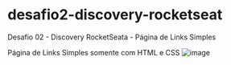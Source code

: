# desafio2-discovery-rocketseat
Desafio 02 - Discovery RocketSeata - Página de Links Simples 

Página de Links Simples somente com HTML e CSS
![image](https://user-images.githubusercontent.com/79944203/152068988-e186a420-7f5d-459c-898a-1d1c7155652b.png)

